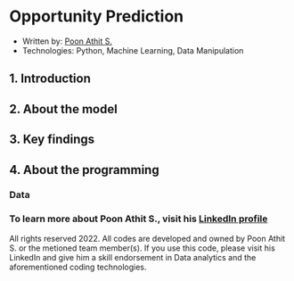 # Opportunity Prediction
* Written by: [Poon Athit S. ](https://www.linkedin.com/in/athit-srimachand/)
* Technologies: Python, Machine Learning, Data Manipulation
## 1. Introduction

## 2. About the model


## 3. Key findings

## 4. About the programming

### Data


### To learn more about Poon Athit S., visit his [LinkedIn profile](https://www.linkedin.com/in/athit-srimachand/)

All rights reserved 2022. All codes are developed and owned by Poon Athit S. or the metioned team member(s). If you use this code, please visit his LinkedIn and give him a skill endorsement in Data analytics and the aforementioned coding technologies.

